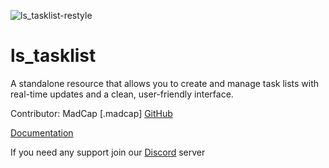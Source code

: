 ![ls_tasklist-restyle](https://github.com/user-attachments/assets/759413c8-6af7-4558-afa1-4aeede0340f0)

# ls_tasklist
 A standalone resource that allows you to create and manage task lists with real-time updates and a clean, user-friendly interface.

Contributor: MadCap [.madcap] [GitHub](https://github.com/ThatMadCap)

[Documentation](https://los-santos-project.gitbook.io/project-los-santos-scripts/)

If you need any support join our [Discord](https://discord.gg/7JqawbtWSA) server
